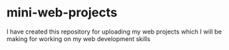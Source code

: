 # mini-web-projects
I have created this repository for uploading my web projects which I will be making for working on my web development skills
